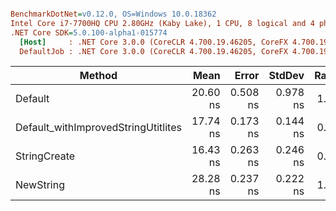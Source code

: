 ``` ini

BenchmarkDotNet=v0.12.0, OS=Windows 10.0.18362
Intel Core i7-7700HQ CPU 2.80GHz (Kaby Lake), 1 CPU, 8 logical and 4 physical cores
.NET Core SDK=5.0.100-alpha1-015774
  [Host]     : .NET Core 3.0.0 (CoreCLR 4.700.19.46205, CoreFX 4.700.19.46214), X64 RyuJIT
  DefaultJob : .NET Core 3.0.0 (CoreCLR 4.700.19.46205, CoreFX 4.700.19.46214), X64 RyuJIT


```
|                              Method |     Mean |    Error |   StdDev | Ratio | RatioSD |
|------------------------------------ |---------:|---------:|---------:|------:|--------:|
|                             Default | 20.60 ns | 0.508 ns | 0.978 ns |  1.00 |    0.00 |
| Default_withImprovedStringUtitlites | 17.74 ns | 0.173 ns | 0.144 ns |  0.89 |    0.04 |
|                        StringCreate | 16.43 ns | 0.263 ns | 0.246 ns |  0.81 |    0.05 |
|                           NewString | 28.28 ns | 0.237 ns | 0.222 ns |  1.40 |    0.08 |
